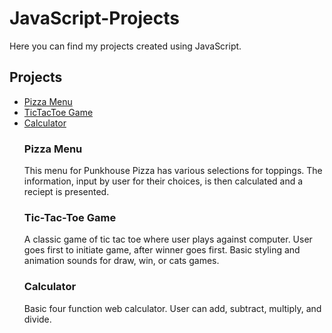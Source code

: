 # JavaScript-Projects
Here you can find my projects created using JavaScript.
<h2>Projects</h2>
<ul>
    <li><a href="Pizza_Project/Pizza.html">Pizza Menu</a></li>
    <li><a href="TicTacToe/TicTacToe.html">TicTacToe Game</a></li>
    <li><a href="Calculator Project/Calculator.html">Calculator</a></li>

<h3>Pizza Menu</h3>
<p>This menu for Punkhouse Pizza has various selections for toppings. The information, input by user for their choices, is then calculated and a reciept is presented.</p>

<h3>Tic-Tac-Toe Game</h3>
<p>A classic game of tic tac toe where user plays against computer. User goes first to initiate game, after winner goes first. Basic styling and animation sounds for draw, win, or cats games.</p>

<h3>Calculator</h3>
Basic four function web calculator. User can add, subtract, multiply, and divide.



